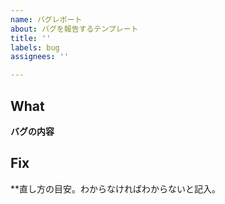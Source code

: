 ```yaml
---
name: バグレポート
about: バグを報告するテンプレート
title: ''
labels: bug
assignees: ''

---
```


## What
**バグの内容**

## Fix
**直し方の目安。わからなければわからないと記入。
